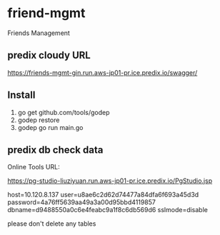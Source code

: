 # friend-mgmt
Friends Management

## predix cloudy URL
https://friends-mgmt-gin.run.aws-jp01-pr.ice.predix.io/swagger/


## Install
1. go get github.com/tools/godep
2. godep restore
3. godep go run main.go


## predix db check data
Online Tools URL:

https://pg-studio-liuziyuan.run.aws-jp01-pr.ice.predix.io/PgStudio.jsp

host=10.120.8.137 user=u8ae6c2d62d74477a84dfa6f693a45d3d password=4a76ff5639aa49a3a00d95bbd4119857 dbname=d9488550a0c6e4feabc9a1f8c6db569d6 sslmode=disable 

please don't delete any tables

